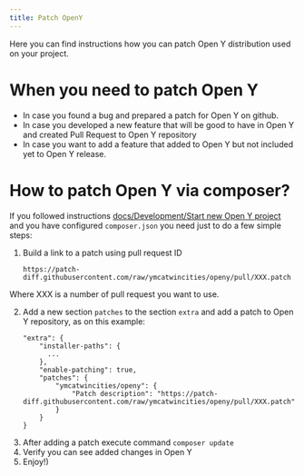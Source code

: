 ```yaml
---
title: Patch OpenY
---
```


Here you can find instructions how you can patch Open Y distribution used on 
your project.

# When you need to patch Open Y
- In case you found a bug and prepared a patch for Open Y on github.
- In case you developed a new feature that will be good to have in Open Y and 
created Pull Request to Open Y repository
- In case you want to add a feature that added to Open Y but not included yet to 
Open Y release.

# How to patch Open Y via composer?

If you followed instructions [docs/Development/Start new Open Y project](https://github.com/ymcatwincities/openy/blob/8.x-1.x/docs/Development/Start%20new%20OpenY%20project.md)
and you have configured `composer.json` you need just to do a few simple steps:
1. Build a link to a patch using pull request ID
    ```
    https://patch-diff.githubusercontent.com/raw/ymcatwincities/openy/pull/XXX.patch
    ```
Where XXX is a number of pull request you want to use. 

2. Add a new section `patches` to the section `extra` and add a patch to Open Y 
repository, as on this example:
    ```
    "extra": {
        "installer-paths": {
          ...
        },
        "enable-patching": true,
        "patches": {
            "ymcatwincities/openy": {
                "Patch description": "https://patch-diff.githubusercontent.com/raw/ymcatwincities/openy/pull/XXX.patch"
            }
        }
    }
    ```
3. After adding a patch execute command `composer update`
4. Verify you can see added changes in Open Y
5. Enjoy!)
